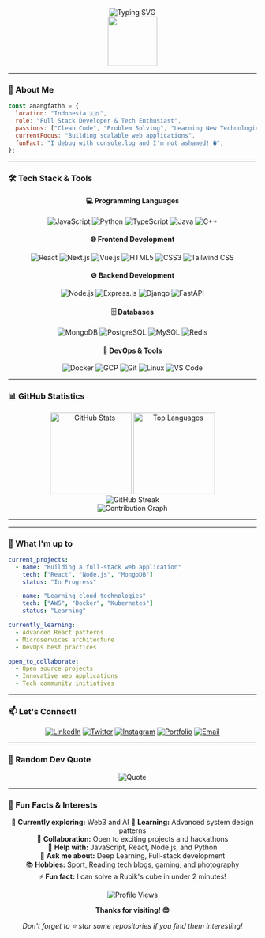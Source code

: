 <div align="center">
  <img src="https://readme-typing-svg.herokuapp.com?font=Fira+Code&size=30&pause=1000&color=00D9FF&center=true&vCenter=true&width=435&lines=Hi+there!+I'm+anangfathh+👋;Welcome+to+my+GitHub+Profile!;Let's+build+something+amazing!" alt="Typing SVG" />
</div>

<div align="center">
  <img src="https://media.giphy.com/media/M9gbBd9nbDrOTu1Mqx/giphy.gif" width="100"/>
</div>

---

### 🚀 About Me

```javascript
const anangfathh = {
  location: "Indonesia 🇮🇩",
  role: "Full Stack Developer & Tech Enthusiast",
  passions: ["Clean Code", "Problem Solving", "Learning New Technologies"],
  currentFocus: "Building scalable web applications",
  funFact: "I debug with console.log and I'm not ashamed! �",
};
```

---

### 🛠️ Tech Stack & Tools

<div align="center">

#### 💻 Programming Languages

![JavaScript](https://img.shields.io/badge/JavaScript-F7DF1E?style=for-the-badge&logo=javascript&logoColor=black)
![Python](https://img.shields.io/badge/Python-3776AB?style=for-the-badge&logo=python&logoColor=white)
![TypeScript](https://img.shields.io/badge/TypeScript-007ACC?style=for-the-badge&logo=typescript&logoColor=white)
![Java](https://img.shields.io/badge/Java-ED8B00?style=for-the-badge&logo=openjdk&logoColor=white)
![C++](https://img.shields.io/badge/C++-00599C?style=for-the-badge&logo=c%2B%2B&logoColor=white)

#### 🌐 Frontend Development

![React](https://img.shields.io/badge/React-20232A?style=for-the-badge&logo=react&logoColor=61DAFB)
![Next.js](https://img.shields.io/badge/Next.js-000000?style=for-the-badge&logo=next.js&logoColor=white)
![Vue.js](https://img.shields.io/badge/Vue.js-35495E?style=for-the-badge&logo=vue.js&logoColor=4FC08D)
![HTML5](https://img.shields.io/badge/HTML5-E34F26?style=for-the-badge&logo=html5&logoColor=white)
![CSS3](https://img.shields.io/badge/CSS3-1572B6?style=for-the-badge&logo=css3&logoColor=white)
![Tailwind CSS](https://img.shields.io/badge/Tailwind_CSS-38B2AC?style=for-the-badge&logo=tailwind-css&logoColor=white)

#### ⚙️ Backend Development

![Node.js](https://img.shields.io/badge/Node.js-43853D?style=for-the-badge&logo=node.js&logoColor=white)
![Express.js](https://img.shields.io/badge/Express.js-404D59?style=for-the-badge&logo=express&logoColor=white)
![Django](https://img.shields.io/badge/Django-092E20?style=for-the-badge&logo=django&logoColor=white)
![FastAPI](https://img.shields.io/badge/FastAPI-005571?style=for-the-badge&logo=fastapi&logoColor=white)

#### 🗄️ Databases

![MongoDB](https://img.shields.io/badge/MongoDB-4EA94B?style=for-the-badge&logo=mongodb&logoColor=white)
![PostgreSQL](https://img.shields.io/badge/PostgreSQL-316192?style=for-the-badge&logo=postgresql&logoColor=white)
![MySQL](https://img.shields.io/badge/MySQL-00000F?style=for-the-badge&logo=mysql&logoColor=white)
![Redis](https://img.shields.io/badge/Redis-DC382D?style=for-the-badge&logo=redis&logoColor=white)

#### 🚀 DevOps & Tools

![Docker](https://img.shields.io/badge/Docker-2496ED?style=for-the-badge&logo=docker&logoColor=white)
![GCP](https://img.shields.io/badge/Google_Cloud-4285F4?style=for-the-badge&logo=google-cloud&logoColor=white)
![Git](https://img.shields.io/badge/Git-F05032?style=for-the-badge&logo=git&logoColor=white)
![Linux](https://img.shields.io/badge/Linux-FCC624?style=for-the-badge&logo=linux&logoColor=black)
![VS Code](https://img.shields.io/badge/VS_Code-0078D4?style=for-the-badge&logo=visual%20studio%20code&logoColor=white)

</div>

---

### 📊 GitHub Statistics

<div align="center">
  <img src="https://github-readme-stats.vercel.app/api?username=anangfathh&show_icons=true&theme=tokyonight&hide_border=true&count_private=true" alt="GitHub Stats" height="165"/>
  <img src="https://github-readme-stats.vercel.app/api/top-langs/?username=anangfathh&theme=tokyonight&hide_border=true&layout=compact" alt="Top Languages" height="165"/>
</div>

<div align="center">
  <img src="https://github-readme-streak-stats.herokuapp.com/?user=anangfathh&theme=tokyonight&hide_border=true" alt="GitHub Streak" />
</div>

<div align="center">
  <img src="https://github-readme-activity-graph.vercel.app/graph?username=anangfathh&theme=tokyo-night&hide_border=true&area=true" alt="Contribution Graph" />
</div>

---

<!-- ### 🌟 Featured Projects

<div align="center">

[![Readme Card](https://github-readme-stats.vercel.app/api/pin/?username=anangfathh&repo=awesome-project&theme=tokyonight&hide_border=true)](https://github.com/anangfathh/awesome-project)
[![Readme Card](https://github-readme-stats.vercel.app/api/pin/?username=anangfathh&repo=cool-app&theme=tokyonight&hide_border=true)](https://github.com/anangfathh/cool-app)

</div> -->

---

### 💼 What I'm up to

```yaml
current_projects:
  - name: "Building a full-stack web application"
    tech: ["React", "Node.js", "MongoDB"]
    status: "In Progress"

  - name: "Learning cloud technologies"
    tech: ["AWS", "Docker", "Kubernetes"]
    status: "Learning"

currently_learning:
  - Advanced React patterns
  - Microservices architecture
  - DevOps best practices

open_to_collaborate:
  - Open source projects
  - Innovative web applications
  - Tech community initiatives
```

---

### 📫 Let's Connect!

<div align="center">

[![LinkedIn](https://img.shields.io/badge/LinkedIn-0077B5?style=for-the-badge&logo=linkedin&logoColor=white)](https://linkedin.com/in/anangfathh)
[![Twitter](https://img.shields.io/badge/Twitter-1DA1F2?style=for-the-badge&logo=twitter&logoColor=white)](https://x.com/elfathh__)
[![Instagram](https://img.shields.io/badge/Instagram-E4405F?style=for-the-badge&logo=instagram&logoColor=white)](https://instagram.com/anangfath_)
[![Portfolio](https://img.shields.io/badge/Portfolio-000000?style=for-the-badge&logo=github&logoColor=white)](https://anangfathh.github.io)
[![Email](https://img.shields.io/badge/Email-D14836?style=for-the-badge&logo=gmail&logoColor=white)](mailto:anangmuhammad245@gmail.com)

</div>

---

### 💭 Random Dev Quote

<div align="center">
  
![Quote](https://quotes-github-readme.vercel.app/api?type=horizontal&theme=tokyonight)

</div>

---

### 🎯 Fun Facts & Interests

<div align="center">

🔭 **Currently exploring:** Web3 and AI
🌱 **Learning:** Advanced system design patterns  
👯 **Collaboration:** Open to exciting projects and hackathons  
🤔 **Help with:** JavaScript, React, Node.js, and Python  
💬 **Ask me about:** Deep Learning, Full-stack development  
📚 **Hobbies:** Sport, Reading tech blogs, gaming, and photography  
⚡ **Fun fact:** I can solve a Rubik's cube in under 2 minutes!

</div>

<!-- ---

### 🐍 Contribution Snake

<div align="center">

![Snake animation](https://github.com/anangfathh/anangfathh/blob/output/github-contribution-grid-snake.svg)

</div>

--- -->

<div align="center">
  <img src="https://komarev.com/ghpvc/?username=anangfathh&label=Profile%20views&color=0e75b6&style=flat" alt="Profile Views" />
  
  **Thanks for visiting! 😊**
  
  *Don't forget to ⭐ star some repositories if you find them interesting!*
</div>
<!--
**anangfathh/anangfathh** is a ✨ _special_ ✨ repository because its `README.md` (this file) appears on your GitHub profile.

Here are some ideas to get you started:

- 🔭 I’m currently working on ...
- 🌱 I’m currently learning ...
- 👯 I’m looking to collaborate on ...
- 🤔 I’m looking for help with ...
- 💬 Ask me about ...
- 📫 How to reach me: ...
- 😄 Pronouns: ...
- ⚡ Fun fact: ...
  -->
